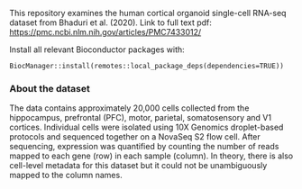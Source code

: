 

This repository examines the human cortical organoid single-cell RNA-seq dataset from Bhaduri et al. (2020).
Link to full text pdf: https://pmc.ncbi.nlm.nih.gov/articles/PMC7433012/

Install all relevant Bioconductor packages with:
```
BiocManager::install(remotes::local_package_deps(dependencies=TRUE))
```

### About the dataset
The data contains approximately 20,000 cells collected from the hippocampus, prefrontal (PFC), motor, parietal, somatosensory and V1 cortices. 
Individual cells were isolated using 10X Genomics droplet-based protocols and sequenced together on a NovaSeq S2 flow cell.
After sequencing, expression was quantified by counting the number of reads mapped to each gene (row) in each sample (column).
In theory, there is also cell-level metadata for this dataset but it could not be unambiguously mapped to the column names.
